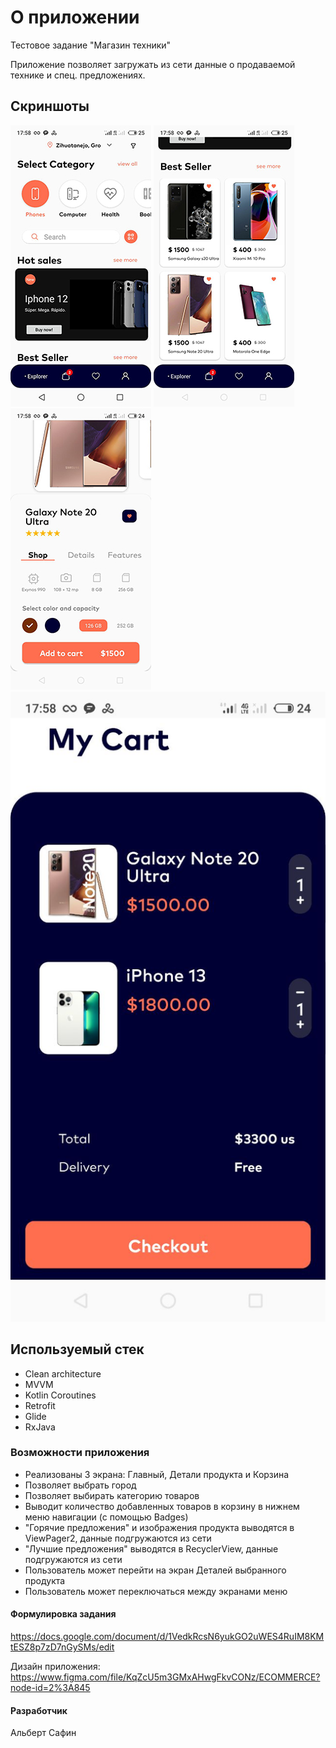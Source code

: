 
# О приложении
Тестовое задание "Магазин техники"

Приложение позволяет загружать из сети данные о продаваемой технике и спец. предложениях.

## Скриншоты
![alt text](screenshots/1.jpg "1") ![alt text](screenshots/2.jpg "2") ![alt text](screenshots/3.jpg "3") ![alt text](screenshots/4.jpg "4")

## Используемый стек
- Clean architecture
- MVVM
- Kotlin Coroutines
- Retrofit
- Glide
- RxJava


### Возможности приложения
- Реализованы 3 экрана: Главный, Детали продукта и Корзина
- Позволяет выбрать город
- Позволяет выбирать категорию товаров
- Выводит количество добавленных товаров в корзину в нижнем меню навигации (с помощью Badges)
- "Горячие предложения" и изображения продукта выводятся в ViewPager2, данные подгружаются из сети
- "Лучшие предложения" выводятся в RecyclerView, данные подгружаются из сети
- Пользователь может перейти на экран Деталей выбранного продукта
- Пользователь может переключаться между экранами меню


#### Формулировка задания
https://docs.google.com/document/d/1VedkRcsN6yukGO2uWES4RuIM8KMtESZ8p7zD7nGySMs/edit

Дизайн приложения: https://www.figma.com/file/KqZcU5m3GMxAHwgFkvCONz/ECOMMERCE?node-id=2%3A845

#### Разработчик
Альберт Сафин

